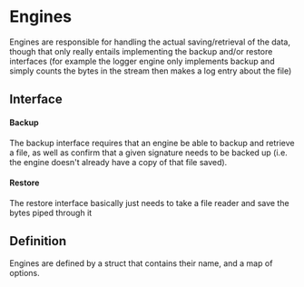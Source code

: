 Engines
==========

Engines are responsible for handling the actual saving/retrieval of the data, though that only really entails implementing the backup and/or restore interfaces (for example the logger engine only implements backup and simply counts the bytes in the stream then makes a log entry about the file)

## Interface

#### Backup

The backup interface requires that an engine be able to backup and retrieve a file, as well as confirm that a given signature needs to be backed up (i.e. the engine doesn't already have a copy of that file saved).

#### Restore

The restore interface basically just needs to take a file reader and save the bytes piped through it

## Definition

Engines are defined by a struct that contains their name, and a map of options.
